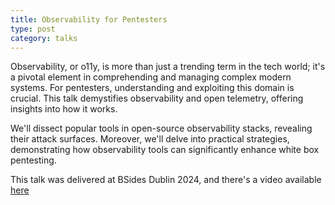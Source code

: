 ```yaml
---
title: Observability for Pentesters
type: post
category: talks
---
```


Observability, or o11y, is more than just a trending term in the tech world; it's a pivotal element in comprehending and managing complex modern systems. For pentesters, understanding and exploiting this domain is crucial. This talk demystifies observability and open telemetry, offering insights into how it works. 

We'll dissect popular tools in open-source observability stacks, revealing their attack surfaces. Moreover, we'll delve into practical strategies, demonstrating how observability tools can significantly enhance white box pentesting.

This talk was delivered at BSides Dublin 2024, and there's a video available [here](https://youtu.be/NZIHBzq9tzY?si=r4Adrkmoycxen2ME
)
